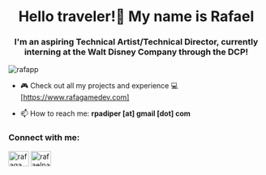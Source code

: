 <h1 align="center">Hello traveler!🤠 My name is Rafael</h1>
<h3 align="center">I'm an aspiring Technical Artist/Technical Director, currently interning at the Walt Disney Company through the DCP!</h3>

<p align="left"> <img src="https://komarev.com/ghpvc/?username=rafapp&label=Profile%20views&color=0e75b6&style=flat" alt="rafapp" /> </p>

- 🎮 Check out all my projects and experience 💻 [https://www.rafagamedev.com]

- 📫 How to reach me: **rpadiper [at] gmail [dot] com**

<h3 align="left">Connect with me:</h3>
<p align="left">
<a href="https://twitter.com/rafagamedev" target="blank"><img align="center" src="https://raw.githubusercontent.com/rahuldkjain/github-profile-readme-generator/master/src/images/icons/Social/twitter.svg" alt="rafagamedev" height="30" width="40" /></a>
<a href="https://linkedin.com/in/rafaelpadillaperez" target="blank"><img align="center" src="https://raw.githubusercontent.com/rahuldkjain/github-profile-readme-generator/master/src/images/icons/Social/linked-in-alt.svg" alt="rafaelpadillaperez" height="30" width="40" /></a>
</p>
